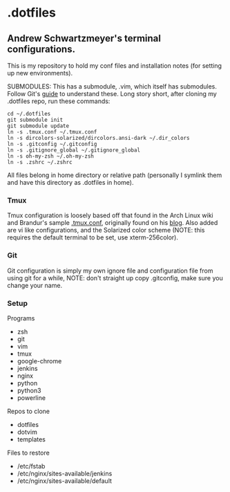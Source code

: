 .dotfiles
=========
Andrew Schwartzmeyer's terminal configurations.
-----------------------------------------------

This is my repository to hold my conf files and installation notes (for setting up new environments).

SUBMODULES: This has a submodule, .vim, which itself has submodules. Follow Git's [guide](http://git-scm.com/book/en/Git-Tools-Submodules) to understand these. Long story short, after cloning my .dotfiles repo, run these commands:

    cd ~/.dotfiles
    git submodule init
    git submodule update
    ln -s .tmux.conf ~/.tmux.conf
    ln -s dircolors-solarized/dircolors.ansi-dark ~/.dir_colors
    ln -s .gitconfig ~/.gitconfig
    ln -s .gitignore_global ~/.gitignore_global
    ln -s oh-my-zsh ~/.oh-my-zsh
    ln -s .zshrc ~/.zshrc

All files belong in home directory or relative path (personally I symlink them and have this directory as .dotfiles in home).

### Tmux
Tmux configuration is loosely based off that found in the Arch Linux wiki and Brandur's sample [.tmux.conf](https://github.com/brandur/tmux-extra), originally found on his [blog](https://mutelight.org/practical-tmux). Also added are vi like configurations, and the Solarized color scheme (NOTE: this requires the default terminal to be set, use xterm-256color).

### Git
Git configuration is simply my own ignore file and configuration file from using git for a while, NOTE: don't straight up copy .gitconfig, make sure you change your name.

### Setup
Programs
* zsh
* git
* vim
* tmux
* google-chrome
* jenkins
* nginx
* python
* python3
* powerline

Repos to clone
* dotfiles
* dotvim
* templates

Files to restore
* /etc/fstab
* /etc/nginx/sites-available/jenkins
* /etc/nginx/sites-available/default
